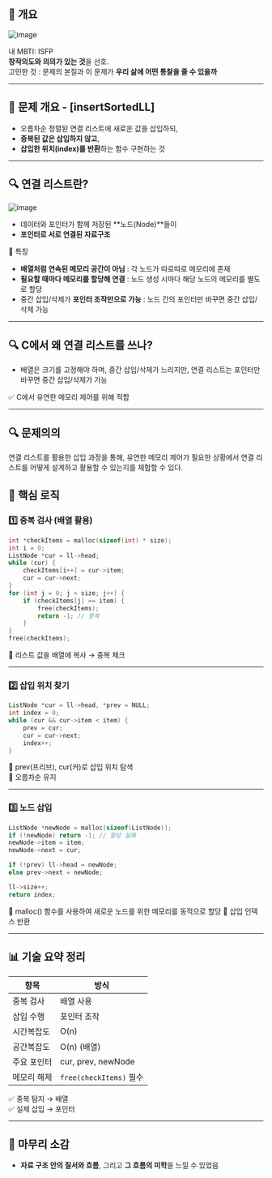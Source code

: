 ## 🔹 개요

![image](https://github.com/user-attachments/assets/f8a704ee-1037-4431-a7a2-6ba0d0a79a97)

내 MBTI: ISFP  
**창작의도와 의의가 있는 것**을 선호. <br>
고민한 것 : 문제의 본질과 이 문제가 **우리 삶에 어떤 통찰을 줄 수 있을까**

---

## 📌 문제 개요  - [insertSortedLL]
- 오름차순 정렬된 연결 리스트에 새로운 값을 삽입하되,
- **중복된 값은 삽입하지 않고**,
- **삽입한 위치(index)를 반환**하는 함수 구현하는 것

---

## 🔍 연결 리스트란?

![image](https://github.com/user-attachments/assets/49cec4f1-0af8-4b70-9c35-22776dc17971)

- 데이터와 포인터가 함께 저장된 **노드(Node)**들이
- **포인터로 서로 연결된 자료구조**

📌 특징
- **배열처럼 연속된 메모리 공간이 아님** :  각 노드가 따로따로 메모리에 존재
- **필요할 때마다 메모리를 할당해 연결** : 노드 생성 시마다 해당 노드의 메모리를 별도로 할당
- 중간 삽입/삭제가 **포인터 조작만으로 가능** : 노드 간의 포인터만 바꾸면 중간 삽입/삭제 가능

---

## 🔍 C에서 왜 연결 리스트를 쓰나?
- 배열은 크기를 고정해야 하며, 중간 삽입/삭제가 느리지만,
  연결 리스트는 포인터만 바꾸면 중간 삽입/삭제가 가능
  
✅ C에서 유연한 메모리 제어를 위해 적합

---

## 🔍 문제의의
연결 리스트를 활용한 삽입 과정을 통해, 유연한 메모리 제어가 필요한 상황에서 연결 리스트를 어떻게 설계하고 활용할 수 있는지를 체험할 수 있다.

## 🔧 핵심 로직
### 1️⃣ 중복 검사 (배열 활용)

```c
int *checkItems = malloc(sizeof(int) * size);
int i = 0;
ListNode *cur = ll->head;
while (cur) {
    checkItems[i++] = cur->item;
    cur = cur->next;
}
for (int j = 0; j < size; j++) {
    if (checkItems[j] == item) {
        free(checkItems);
        return -1; // 중복
    }
}
free(checkItems);
```

📌 리스트 값을 배열에 복사 → 중복 체크  

---

### 2️⃣ 삽입 위치 찾기

```c
ListNode *cur = ll->head, *prev = NULL;
int index = 0;
while (cur && cur->item < item) {
    prev = cur;
    cur = cur->next;
    index++;
}
```

📌 prev(프리브), cur(커)로 삽입 위치 탐색  
📌 오름차순 유지

---

### 3️⃣ 노드 삽입

```c
ListNode *newNode = malloc(sizeof(ListNode));
if (!newNode) return -1; // 할당 실패
newNode->item = item;
newNode->next = cur;

if (!prev) ll->head = newNode;
else prev->next = newNode;

ll->size++;
return index;
```

📌 malloc() 함수를 사용하여 새로운 노드를 위한 메모리를 동적으로 할당
📌 삽입 인덱스 반환

---

## 📊 기술 요약 정리

| 항목         | 방식         |
|--------------|--------------|
| 중복 검사     | 배열 사용      |
| 삽입 수행     | 포인터 조작    |
| 시간복잡도     | O(n)          |
| 공간복잡도     | O(n) (배열)   |
| 주요 포인터   | cur, prev, newNode |
| 메모리 해제   | `free(checkItems)` 필수 |

✅ 중복 탐지 → 배열  
✅ 실제 삽입 → 포인터

---

## 💬 마무리 소감
- **자료 구조 안의 질서와 흐름**, 그리고 **그 흐름의 미학**을 느낄 수 있었음
